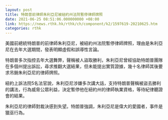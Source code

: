 ```yaml
---
layout: post
title: 特朗普前律師朱利亞尼被紐約州法院暫停律師牌照
date: 2021-06-25 08:51:06.000000000 +08:00
link: https://news.rthk.hk/rthk/ch/component/k2/1597619-20210625.htm
categories: rthk
---
```


美國前總統特朗普的前律師朱利亞尼，被紐約州法院暫停律師牌照，理由是朱利亞尼在去年大選期間，發表明顯虛假和誤導性言論。

特朗普多次指控去年大選舞弊，聲稱被人盜取勝利，朱利亞尼曾經協助特朗普團隊在多個州提出訴訟，尋求推翻大選結果，但未能提出實質證據，幾十名律師其後要求吊銷朱利亞尼的律師牌照。

紐約上訴法院5名法官說，朱利亞尼涉嫌多次講大話，支持特朗普聲稱被盜去勝利的講法，行為威脅公眾利益，決定暫停他在紐約州的律師執業資格，等待紀律聽證會的結果。

朱利亞尼的律師對裁決感到失望。特朗普強調，朱利亞尼是偉大的愛國者，事件是獵巫行為。
